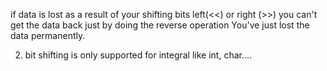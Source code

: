 if data is lost as a result of your shifting bits left(<<) or right (>>) you can't get the data back just by doing the reverse operation You've just lost the data permanently.

2.  bit shifting is only supported for integral like int, char....
